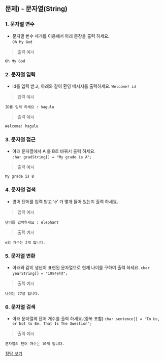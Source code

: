 ## 문제) - 문자열(String)

### 1. 문자열 변수
* 문자열 변수 세개를 이용해서 아래 문장을 출력 하세요.  
`Oh My God`

> 출력 예시

```
Oh My God
```

### 2. 문자열 입력
* id를 입력 받고, 아래와 같이 환영 메시지를 출력하세요.
`Welcome! id`

> 입력 예시

```
ID를 입력 하세요 : hagulu
```

> 출력 예시

```
Welcome! hagulu
```

### 3. 문자열 접근
* 아래 문자열에서 A 를 B로 바꿔서 출력 하세요.  
`char gradString[] = "My grade is A";`


> 출력 예시

```
My grade is B
```

### 4. 문자열 검색
* 영어 단어를 입력 받고 'e' 가 몇개 들어 있는지 출력 하세요.

> 입력 예시

```
단어를 입력하세요 : elephant
```

> 출력 예시

```
e의 개수는 2개 입니다.
```

### 5. 문자열 변환

* 아래와 같이 생년이 표현된 문자열으로 현재 나이를 구하여 출력 하세요.
`char yearString[] = "1994년생";`        

> 출력 예시

```
나이는 27살 입니다.
```

### 6. 문자열 검색
* 아래 문자열의 단어 개수를 출력 하세요.(중복 포함)
`char sentence[] = "To be, or Not to Be. That Is The Question";`

> 출력 예시

```
문자열의 단어 개수는 10개 입니다.
```
        
[정답 보기](test01.c)

